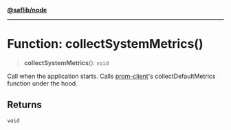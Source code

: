 [**@saflib/node**](../index.md)

***

# Function: collectSystemMetrics()

> **collectSystemMetrics**(): `void`

Call when the application starts. Calls [prom-client](https://www.npmjs.com/package/prom-client)'s collectDefaultMetrics function under the hood.

## Returns

`void`
